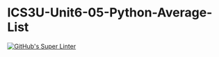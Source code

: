 # ICS3U-Unit6-05-Python-Average-List

[![GitHub's Super Linter](https://github.com/haokai-li/ICS3U-Unit6-05-Python-Average-List/workflows/GitHub's%20Super%20Linter/badge.svg)](https://github.com/haokai-li/ICS3U-Unit6-05-Python-Average-List/actions)
